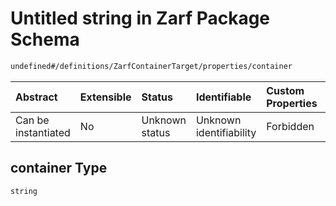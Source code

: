 # Untitled string in Zarf Package Schema

```txt
undefined#/definitions/ZarfContainerTarget/properties/container
```



| Abstract            | Extensible | Status         | Identifiable            | Custom Properties | Additional Properties | Access Restrictions | Defined In                                                                   |
| :------------------ | :--------- | :------------- | :---------------------- | :---------------- | :-------------------- | :------------------ | :--------------------------------------------------------------------------- |
| Can be instantiated | No         | Unknown status | Unknown identifiability | Forbidden         | Allowed               | none                | [zarf.schema.json\*](../../../build/zarf.schema.json "open original schema") |

## container Type

`string`
